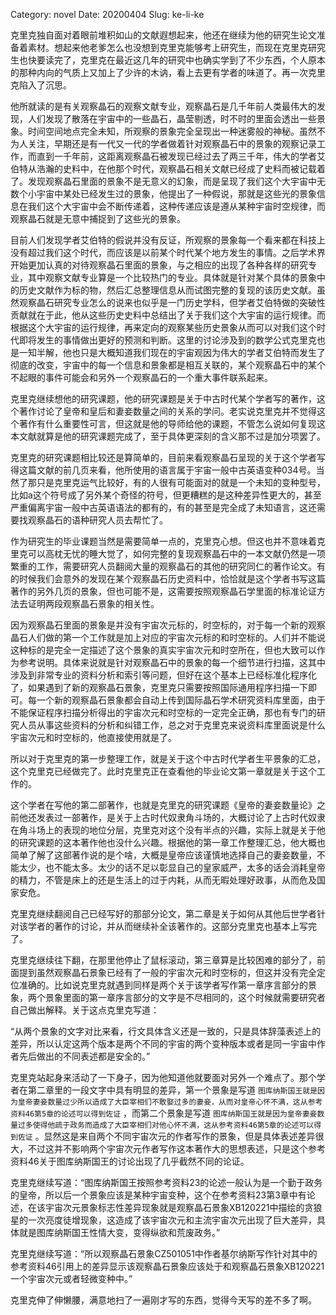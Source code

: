 Category: novel
Date: 20200404
Slug: ke-li-ke



克里克独自面对着眼前堆积如山的文献遐想起来，他还在继续为他的研究生论文准备着素材。想起来他老爹怎么也没想到克里克能够考上研究生，而现在克里克研究生也快要读完了，克里克在最近这几年的研究中也确实学到了不少东西，个人原本的那种内向的气质上又加上了少许的木讷，看上去更有学者的味道了。再一次克里克陷入了沉思。

他所就读的是有关观察晶石的观察文献专业，观察晶石是几千年前人类最伟大的发现，人们发现了散落在宇宙中的一些晶石，晶莹剔透，时不时的里面会透出一些景象。时间空间地点完全未知，所观察的景象完全呈现出一种迷雾般的神秘。虽然不为人关注，早期还是有一代又一代的学者做着针对观察晶石中的景象的观察记录工作，而直到一千年前，这距离观察晶石被发现已经过去了两三千年，伟大的学者艾伯特从浩瀚的史料中，在他那个时代，观察晶石相关文献已经成了史料而被记载着了。发现观察晶石里面的景象不是无意义的幻象，而是呈现了我们这个大宇宙中无数个小宇宙中某处已经发生过的景象，他提出了一种假说，那就是这些光的景象信息在我们这个大宇宙中会不断传递着，这种传递应该是遵从某种宇宙时空规律，而观察晶石就是无意中捕捉到了这些光的景象。

目前人们发现学者艾伯特的假说并没有反证，所观察的景象每一个看来都在科技上没有超过我们这个时代，而应该是以前某个时代某个地方发生的事情。之后学术界开始更加认真的对待观察晶石里面的景象，与之相应的出现了各种各样的研究专业，其中观察文献专业算是一个比较热门的专业。具体就是针对某个具体的景象中的历史文献作为标的物，然后汇总整理信息从而试图完整的复现的该历史文献。虽然观察晶石研究专业怎么的说来也似乎是一门历史学科，但学者艾伯特做的突破性贡献就在于此，他从这些历史史料中总结出了关于我们这个大宇宙的运行规律。而根据这个大宇宙的运行规律，再来定向的观察某些历史景象从而可以对我们这个时代即将发生的事情做出更好的预测和判断。这里的讨论涉及到的数学公式克里克也是一知半解，他也只是大概知道我们现在的宇宙观因为伟大的学者艾伯特而发生了彻底的改变，宇宙中的每一个信息和景象都是相互关联的，某个观察晶石中的某个不起眼的事件可能会和另外一个观察晶石的一个重大事件联系起来。

克里克继续想他的研究课题，他的研究课题是关于中古时代某个学者写的著作，这个著作讨论了皇帝和皇后和妻妾数量之间的关系的学问。老实说克里克并不觉得这个著作有什么重要性可言，但这就是他的导师给他的课题，不管怎么说如何复现这本文献就算是他的研究课题完成了，至于具体更深刻的含义那不过是加分项罢了。

克里克的研究课题相比较还是算简单的，目前来看观察晶石呈现的关于这个学者写得这篇文献的前几页来看，他所使用的语言属于宇宙一般中古英语变种034号。当然了那只是克里克运气比较好，有的人很有可能面对的就是一个未知的变种型号，比如a这个符号成了另外某个奇怪的符号，但更糟糕的是这种差异性更大的，甚至严重偏离宇宙一般中古英语语法的都有的，有的甚至是完全成了未知语言，这还需要找观察晶石的语种研究人员去帮忙了。

作为研究生的毕业课题当然是需要简单一点的，克里克心想。但这也并不意味着克里克可以高枕无忧的睡大觉了，如何完整的复现观察晶石中的一本文献仍然是一项繁重的工作，需要研究人员翻阅大量的观察晶石的其他的研究同仁的著作论文。有的时候我们会意外的发现在某个观察晶石历史资料中，恰恰就是这个学者书写这篇著作的另外几页的景象，但也可能不是，这需要按照观察晶石学里面的标准论证方法去证明两段观察晶石景象的相关性。

因为观察晶石里面的景象是并没有宇宙次元标的，时空标的，对于每一个新的观察晶石人们做的第一个工作就是加上对应的宇宙次元标的和时空标的。人们并不能说这种标的是完全一定描述了这个景象的真实宇宙次元和时空所在，但也大致可以作为参考说明。具体来说就是针对观察晶石中的景象的每一个细节进行扫描，这其中涉及到非常专业的资料分析和索引等问题，但好在这个基本上已经标准化程序化了，如果遇到了新的观察晶石景象，克里克只需要按照国际通用程序扫描一下即可。每一个新的观察晶石景象都会自动上传到国际晶石学术研究资料库里面，由于不能保证程序扫描分析得出的宇宙次元和时空标的一定完全正确，那也有专门的研究人员从事这些资料的分析和纠错工作，总之对于克里克来说资料库里面说是什么宇宙次元和时空标的，他直接使用就是了。

所以对于克里克的第一步整理工作，就是关于这个中古时代学者生平景象的汇总，这个克里克已经做完了。此时克里克正在查看他的毕业论文第一章就是关于这个工作的。

这个学者在写他的第二部著作，也就是克里克的研究课题《皇帝的妻妾数量论》之前他还发表过一部著作，是关于上古时代奴隶角斗场的，大概讨论了上古时代奴隶在角斗场上的表现的地位分层，克里克对这个没有半点的兴趣，实际上就是关于他的研究课题的这本著作他也没什么兴趣。根据他的第一章工作整理汇总，他大概也简单了解了这部著作说的是个啥，大概是皇帝应该谨慎地选择自己的妻妾数量，不能太少，也不能太多。太少的话不足以彰显自己的皇家威严，太多的话会消耗皇帝的精力，不管是床上的还是生活上的过于内耗，从而无暇处理好政事，从而危及国家安危。

克里克继续翻阅自己已经写好的那部分论文，第二章是关于如何从其他后世学者针对该学者的著作的讨论，并从而继续补全该著作的。这部分克里克也基本上写完了。

克里克继续往下翻，在那里他停止了鼠标滚动，第三章算是比较困难的部分了，前面提到虽然观察晶石景象已经有了一般的宇宙次元和时空标的，但这并没有完全定位准确的。比如说克里克就遇到同样是两个关于该学者写作第一章序言部分的景象，两个景象里面的第一章序言部分的文字是不尽相同的，这个时候就需要研究者自己做出解释。关于这点克里克写道：

“从两个景象的文字对比来看，行文具体含义还是一致的，只是具体辞藻表述上的差异，所以认定这两个版本是两个不同的宇宙的两个变种版本或者是同一宇宙中作者先后做出的不同表述都是安全的。”

克里克站起身来活动了一下身子，因为他知道他就要面对另外一个难点了。那个学者在第二章里的一段文字中具有明显的差异，第一个景象是写道 `图库纳斯国王就是因为皇帝妻妾数量过少所以造成了大臣宰相们不敢娶过多的妻妾，从而对皇帝心怀不满，这从参考资料46第5章的论述可以得到佐证` ，而第二个景象是写道 `图库纳斯国王就是因为皇帝妻妾数量过多使得他疏于政务而造成了大臣宰相们对他心怀不满，这从参考资料46第5章的论述可以得到佐证` 。显然这是来自两个不同宇宙次元的作者写作的景象，但是具体表述差异很大，不过这并不影响两个宇宙次元作者写作这本著作大的思想表述，只是这个参考资料46关于图库纳斯国王的讨论出现了几乎截然不同的论证。

克里克继续写道：“图库纳斯国王按照参考资料23的论述一般认为是一个勤于政务的皇帝，所以后一个景象应该是某种宇宙变种，这个在参考资料23第3章中有论述，在该宇宙次元景象标志性差异现象就是观察晶石景象XB120221中描绘的贪狼星的一次亮度徒增现象，这造成了该宇宙次元和主流宇宙次元出现了巨大差异，具体就是图库纳斯国王性情大变，变得纵欲和荒废政务。”

克里克继续写道：“所以观察晶石景象CZ501051中作者基尔纳斯写作针对其中的参考资料46引用上的差异显示该观察晶石景象应该处于和观察晶石景象XB120221一个宇宙次元或者轻微变种中。”

克里克伸了伸懒腰，满意地扫了一遍刚才写的东西，觉得今天写的差不多了啊。
